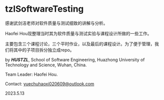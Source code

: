 # tzlSoftwareTesting

感谢武剑洁老师对软件质量与测试细致的讲解与分析。

Haofei Hou现整理当时其为软件质量与测试实验与课程设计所做的一些工作。

主要包含三个课程讨论，三个平时作业，以及最后的课程设计。为了便于管理，我们将其中的子项目拆分独立成repo。

by ***HUSTZL***, School of Software Engineering, Huazhong University of Technology and Science, Wuhan, China.

Team Leader: Haofei Hou.

Contact: [yuechuhaoxi020609@outlook.com](mailto:yuechuhaoxi020609@outlook.com)

2023.5.13

